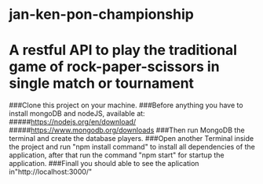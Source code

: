 # jan-ken-pon-championship
# A restful API to play the traditional game of rock-paper-scissors in single match or tournament
###Clone this project on your machine.
###Before anything you have to install mongoDB and nodeJS, available at:
#####https://nodejs.org/en/download/
#####https://www.mongodb.org/downloads
###Then run MongoDB the terminal and create the database players.
###Open another Terminal inside the project and run "npm install command" to install all dependencies of the application, after that run the command "npm start" for startup the application.
###Finall you should able to see the aplication in"http://localhost:3000/"
